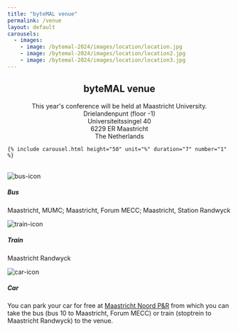 ```yaml
---
title: "byteMAL venue"
permalink: /venue
layout: default
carousels:
  - images: 
    - image: /bytemal-2024/images/location/location.jpg
    - image: /bytemal-2024/images/location/location2.jpg
    - image: /bytemal-2024/images/location/location3.jpg
---
```


  <div class="col-sm-8 px-3" style = "height=100%">
	  <div class="jumbotron p-5" style="text-align: center">
		 <h2> byteMAL venue </h2>
      <p> This year's conference will be held at Maastricht University.<br>
        Drielandenpunt (floor -1)<br>
        Universiteitssingel 40<br>
        6229 ER Maastricht<br>
        The Netherlands</p>
	  </div>
  </div>


    {% include carousel.html height="50" unit="%" duration="7" number="1" %}
  <br>
<div class="card-deck text-center">
  <div class="card">
    <img src="/bytemal-2024/images/Icons/bus-icon.png" class="card-img-top px-4 py-1" alt="bus-icon">
    <div class="card-body">
      <h5 class="card-title">Bus</h5>
      <p class="card-text"> Maastricht, MUMC; Maastricht, Forum MECC; Maastricht, Station Randwyck</p>
    </div>
  </div>
  <div class="card">
    <img src="/bytemal-2024/images/Icons/train-icon.png" class="card-img-top px-4 py-1" alt="train-icon">
    <div class="card-body">
      <h5 class="card-title">Train</h5>
      <p class="card-text"> Maastricht Randwyck</p>
    </div>
  </div>
  <div class="card">
    <img src="/bytemal-2024/images/Icons/car-icon.png" class="card-img-top px-4 py-1" alt="car-icon">
    <div class="card-body">
      <h5 class="card-title">Car</h5>
      <p class="card-text">You can park your car for free at <a href="[/bytemal-2024/register](https://www.maastrichtbereikbaar.nl/en/info-for-travellers/car/parking-in-maastricht/free-parking-at-pr-noord/)">Maastricht Noord P&R</a> from which you can take the bus (bus 10 to Maastricht, Forum MECC) or train (stoptrein to Maastricht Randwyck) to the venue.</p>
    </div>
  </div>
</div>
